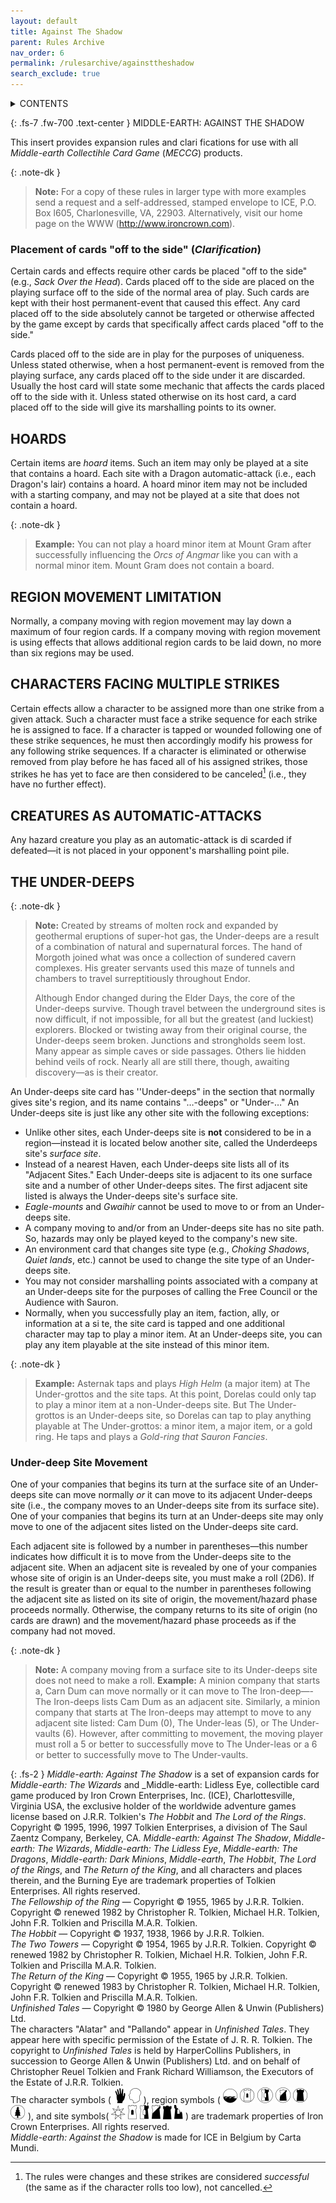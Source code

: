 ```yaml
---
layout: default
title: Against The Shadow
parent: Rules Archive
nav_order: 6
permalink: /rulesarchive/againsttheshadow
search_exclude: true
---
```


<details markdown="block">
  <summary>
   CONTENTS
  </summary>
  {: .text-gamma }
- TOC
{:toc}
</details>

{: .fs-7 .fw-700 .text-center }
MIDDLE-EARTH: AGAINST THE SHADOW

This insert provides expansion rules and clari fications for use with all _Middle-earth Collectihle Card Game_ (_MECCG_) products.

{: .note-dk }
> **Note:** For a copy of these rules in larger type with more examples send a request and a self-addressed, stamped envelope to ICE, P.O. Box l605, Charlonesville, VA, 22903. Alternatively, visit our home page on the WWW (http://www.ironcrown.com).

### Placement of cards "off to the side" (_Clarification_)

Certain cards and effects require other cards be placed "off to the side" (e.g., _Sack Over the Head_). Cards placed off to the side are placed on the playing surface off to the side of the normal area of play. Such cards are kept with their host permanent-event that caused this effect. Any card placed off to the side absolutely cannot be targeted or otherwise affected by the game except by cards that specifically affect cards placed "off to the side."

Cards placed off to the side are in play for the purposes of uniqueness. Unless stated otherwise, when a host permanent-event is removed from the playing surface, any cards placed off to the side under it are discarded. Usually the host card will state some mechanic that affects the cards placed off to the side with it. Unless stated otherwise on its host card, a card placed off to the side will give its marshalling points to its owner.

## HOARDS

Certain items are _hoard_ items. Such an item may only be played at a site that contains a hoard. Each site with a Dragon automatic-attack (i.e., each Dragon's lair) contains a hoard. A hoard minor item may not be included with a starting company, and may not be played at a site that does not contain a hoard.

{: .note-dk }
> **Example:** You can not play a hoard minor item at Mount Gram after successfully influencing the _Orcs of Angmar_ like you can with a normal minor item. Mount Gram does not contain a board.

## REGION MOVEMENT LIMITATION

Normally, a company moving with region movement may lay down a maximum of four region cards. If a company moving with region movement is using effects that allows additional region cards to be laid down, no more than six regions may be used.

## CHARACTERS FACING MULTIPLE STRIKES

Certain effects allow a character to be assigned more than one strike from a given attack. Such a character must face a strike sequence for each strike he is assigned to face. If a character is tapped or wounded following one of these strike sequences, he must then accordingly modify his prowess for any following strike sequences. If a character is eliminated or otherwise removed from play before he has faced all of his assigned strikes, those strikes he has yet to face are then considered to be canceled[^successful] (i.e., they have no further effect).

## CREATURES AS AUTOMATIC-ATTACKS

Any hazard creature you play as an automatic-attack is di scarded if defeated—it is not placed in your opponent's marshalling point pile.

## THE UNDER-DEEPS

{: .note-dk }
> **Note:** Created by streams of molten rock and expanded by geothermal eruptions of super-hot gas, the Under-deeps are a result of a combination of natural and supernatural forces. The hand of Morgoth joined what was once a collection of sundered cavern complexes. His greater servants used this maze of tunnels and chambers to travel surreptitiously throughout Endor.
> 
> Although Endor changed during the Elder Days, the core of the Under-deeps survive. Though travel between the underground sites is now difficult, if not impossible, for all but the greatest (and luckiest) explorers. Blocked or
twisting away from their original course, the Under-deeps seem broken. Junctions and strongholds seem lost. Many appear as simple caves or side passages. Others lie hidden behind veils of rock. Nearly all are still there, though, awaiting discovery—as is their creator.

An Under-deeps site card has ''Under-deeps" in the section that normally gives site's region, and its name contains "…-deeps" or "Under-…" An Under-deeps site is just like any other site with the following exceptions:

 - Unlike other sites, each Under-deeps site is **not** considered to be in a region—instead it is located below another site, called the Underdeeps site's _surface site_.
 - Instead of a nearest Haven, each Under-deeps site lists all of its "Adjacent Sites." Each Under-deeps site is adjacent to its one surface site and a number of other Under-deeps sites. The first adjacent site listed is always the Under-deeps site's surface site.
 - _Eagle-mounts_ and _Gwaihir_ cannot be used to move to or from an Under-deeps site.
 - A company moving to and/or from an Under-deeps site has no site path. So, hazards may only be played keyed to the company's new site.
 - An environment card that changes site type (e.g., _Choking Shadows_, _Quiet lands_, etc.) cannot be used to change the site type of an Under-deeps site.
 - You may not consider marshalling points associated with a company at an Under-deeps site for the purposes of calling the Free Council or the Audience with Sauron.
 - Normally, when you successfully play an item, faction, ally, or information at a si te, the site card is tapped and one additional character may tap to play a minor item. At an Under-deeps site, you can play any item playable at the site instead of this minor item.

{: .note-dk }
> **Example:** Asternak taps and plays _High Helm_ (a major item) at The Under-grottos and the site taps. At this point, Dorelas could only tap to play a minor item at a non-Under-deeps site. But The Under-grottos is an Under-deeps
site, so Dorelas can tap to play anything playable at The Under-grottos: a minor item, a major item, or a gold ring. He taps and plays a _Gold-ring that Sauron Fancies_.

### Under-deep Site Movement

One of your companies that begins its turn at the surface site of an Under-deeps site can move normally _or_ it can move to its adjacent Under-deeps site (i.e., the company moves to an Under-deeps site from its surface site). One of your companies that begins its turn at an Under-deeps site may only move to one of the adjacent sites listed on
the Under-deeps site card.

Each adjacent site is followed by a number in parentheses—this number indicates how difficult it is to move from the Under-deeps site to the adjacent site. When an adjacent site is revealed by one of your companies whose site of origin is an Under-deeps site, you must make a roll (2D6). If the result is greater than or equal to the number in parentheses following the adjacent site as listed on its site of origin, the movement/hazard phase proceeds normally. Otherwise, the company returns to its site of origin (no cards are drawn) and the movement/hazard phase proceeds as if the company had not moved.

{: .note-dk }
> **Note:** A company moving from a surface site to its Under-deeps site does not need to make a roll.
> **Example:** A minion company that starts a, Carn Dum can move normally or it can move to The Iron-deep—-The Iron-deeps lists Cam Dum as an adjacent site. Similarly, a minion company that starts at The Iron-deeps may attempt to move to any adjacent site listed: Cam Dum (0), The Under-leas (5), or The Under-vaults (6). However, after committing to movement, the moving player must roll a 5 or better to successfully move to The Under-leas or a 6 or better to successfully move to The Under-vaults.

{: .fs-2 }
_Middle-earth: Against The Shadow_ is a set of expansion cards for _Middle-earth: The Wizards_ and _Middle-earth: Lidless Eye, collectible card game produced by Iron Crown Enterprises, Inc. (ICE), Charlottesville, Virginia USA, the exclusive holder of the worldwide adventure games license based on J.R.R. Tolkien's _The Hobbit_ and _The Lord of the Rings_.  
Copyright © 1995, 1996, 1997 Tolkien Enterprises, a division of The Saul Zaentz Company, Berkeley, CA. _Middle-earth: Against The Shadow_, _Middle-earth: The Wizards_, _Middle-earth: The Lidless Eye_, _Middle-earth: The Dragons_, _Middle-earth: Dark Minions_, _Middle-earth_, _The Hobbit_, _The Lord of the Rings_, and _The Return of the King_, and all characters and places therein, and the Burning Eye are trademark properties of Tolkien Enterprises. All rights reserved.  
_The Fellowship of the Ring_ — Copyright © 1955, 1965 by J.R.R. Tolkien. Copyright © renewed 1982 by Christopher R. Tolkien, Michael H.R. Tolkien, John F.R. Tolkien and Priscilla M.A.R. Tolkien.  
_The Hobbit_ — Copyright © 1937, 1938, 1966 by J.R.R. Tolkien.  
_The Two Towers_ — Copyright © 1954, 1965 by J.R.R. Tolkien. Copyright © renewed 1982 by Christopher R. Tolkien, Michael H.R. Tolkien, John F.R. Tolkien and Priscilla M.A.R. Tolkien.   
_The Return of the King_ — Copyright © 1955, 1965 by J.R.R. Tolkien. Copyright © renewed 1983 by Christopher R. Tolkien, Michael H.R. Tolkien, John F.R. Tolkien and Priscilla M.A.R. Tolkien.  
_Unfinished Tales_ — Copyright © 1980 by George Allen & Unwin (Publishers) Ltd.  
The characters "Alatar" and "Pallando" appear in _Unfinished Tales_. They appear here with specific permission of the Estate of J. R. R. Tolkien. The copyright to _Unfinished Tales_ is held by HarperCollins Publishers, in succession to George Allen & Unwin (Publishers) Ltd. and on behalf of Christopher Reuel Tolkien and Frank Richard Williamson, the Executors of the Estate of J.R.R. Tolkien.  
The character symbols ( ![](/assets/images/di.svg) ![](/assets/images/mind.svg) ), region symbols ( ![](/assets/images/coastalsea.svg) ![](/assets/images/free-domain.svg) ![](/assets/images/border-land.svg) ![](/assets/images/shadow-land.svg) ![](/assets/images/dark-domain.svg) ![](/assets/images/wilderness.svg) ), and site symbols( ![](/assets/images/free-haven.svg) ![](/assets/images/free-hold.svg) ![](/assets/images/border-hold.svg) ![](/assets/images/shadow-hold.svg) ![](/assets/images/dark-hold.svg) ![](/assets/images/ruinlair.svg) ) are trademark properties of Iron Crown Enterprises. All rights reserved.  
_Middle-earth: Against the Shadow_ is made for ICE in Belgium by Carta Mundi.

[^successful]: The rules were changes and these strikes are considered _successful_ (the same as if the character rolls too low), not cancelled.
